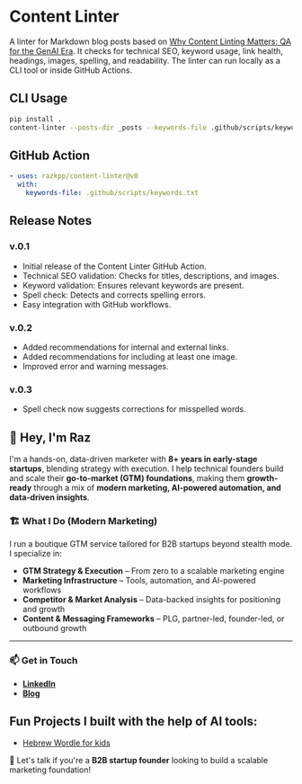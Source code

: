 # Content Linter

A linter for Markdown blog posts based on [Why Content Linting Matters: QA for the GenAI Era](https://www.vcsaga.com/blog/2025-08-05-content-linting-matters).
It checks for technical SEO, keyword usage, link health, headings, images, spelling, and readability.
The linter can run locally as a CLI tool or inside GitHub Actions.

## CLI Usage

```bash
pip install .
content-linter --posts-dir _posts --keywords-file .github/scripts/keywords.txt
```

## GitHub Action

```yaml
- uses: razkpp/content-linter@v0
  with:
    keywords-file: .github/scripts/keywords.txt
```

## Release Notes

### v.0.1
- Initial release of the Content Linter GitHub Action.
- Technical SEO validation: Checks for titles, descriptions, and images.
- Keyword validation: Ensures relevant keywords are present.
- Spell check: Detects and corrects spelling errors.
- Easy integration with GitHub workflows.

### v.0.2
- Added recommendations for internal and external links.
- Added recommendations for including at least one image.
- Improved error and warning messages.

### v.0.3
- Spell check now suggests corrections for misspelled words.

## 👋 Hey, I'm Raz

I'm a hands-on, data-driven marketer with **8+ years in early-stage startups**, blending strategy with execution. I help technical founders build and scale their **go-to-market (GTM) foundations**, making them **growth-ready** through a mix of **modern marketing, AI-powered automation, and data-driven insights**.

### 🏗 What I Do (Modern Marketing)
I run a boutique GTM service tailored for B2B startups beyond stealth mode. I specialize in:
- **GTM Strategy & Execution** – From zero to a scalable marketing engine
- **Marketing Infrastructure** – Tools, automation, and AI-powered workflows
- **Competitor & Market Analysis** – Data-backed insights for positioning and growth
- **Content & Messaging Frameworks** – PLG, partner-led, founder-led, or outbound growth

---
### 📫 Get in Touch
- **[LinkedIn](https://www.linkedin.com/in/razkaplan/)**
- **[Blog](https://razkaplan.vercel.app/)**

## Fun Projects I built with the help of AI tools:
- [Hebrew Wordle for kids](https://base44.app/apps-show/-2fc96a8e)

🚀 Let's talk if you're a **B2B startup founder** looking to build a scalable marketing foundation!
